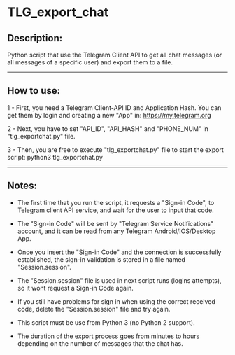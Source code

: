 # TLG_export_chat

## Description:

Python script that use the Telegram Client API to get all chat messages (or all messages of a specific user) and export them to a file.

-------------------------------------------------------------------------------------------------------------------------

## How to use:

1 - First, you need a Telegram Client-API ID and Application Hash. You can get them by login and creating a new "App" in:
https://my.telegram.org

2 - Next, you have to set "API_ID", "API_HASH" and "PHONE_NUM" in "tlg_exportchat.py" file.

3 - Then, you are free to execute "tlg_exportchat.py" file to start the export script:
python3 tlg_exportchat.py

-------------------------------------------------------------------------------------------------------------------------

## Notes:

- The first time that you run the script, it requests a "Sign-in Code", to Telegram client API service, and wait for the user to input that code.

- The "Sign-in Code" will be sent by "Telegram Service Notifications" account, and it can be read from any Telegram Android/IOS/Desktop App.

- Once you insert the "Sign-in Code" and the connection is successfully established, the sign-in validation is stored in a file named "Session.session".

- The "Session.session" file is used in next script runs (logins attempts), so it wont request a Sign-in Code again.

- If you still have problems for sign in when using the correct received code, delete the "Session.session" file and try again.

- This script must be use from Python 3 (no Python 2 support).

- The duration of the export process goes from minutes to hours depending on the number of messages that the chat has.
